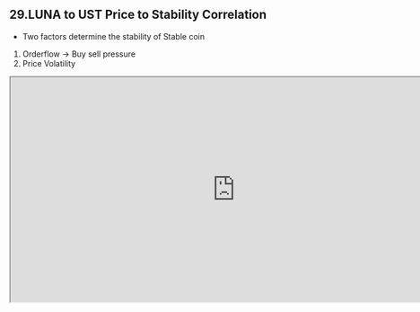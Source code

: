 
## 29.LUNA to UST Price to Stability Correlation 

* Two factors determine the stability of Stable coin
1. Orderflow -> Buy sell pressure
2. Price Volatility


<iframe src="https://velocity-app.flipsidecrypto.com/velocity/visuals/8aa904b5-517e-4525-bca2-5b16f682bf1c/8d186e43-ffda-477e-90e3-b7580f9226cb" width="800" height="400" />  





gjfg







jkghkghh
sfasfsafsaffsaas

UST PEG
<iframe src="https://velocity-app.flipsidecrypto.com/velocity/visuals/5d1b9fd6-09cb-4f8d-8d5f-8ad609fbf8b2/8d186e43-ffda-477e-90e3-b7580f9226cb" width="800" height="600" />




### Orderflow - Onchain Metrics LUNA - UST pair

Swaps into UST vs Away from UST 

During volatile times buy pressure will be high as people flee into stable coins hence UST should be trading at a premium.

SUM((BUY VS Sell ) * Volume)

### Price volatility of LUNA 

 1. 10 day rolling standard deviation 

<iframe src="https://velocity-app.flipsidecrypto.com/velocity/visuals/1332c2c5-4e69-4797-aa44-52d5d5628330/8d186e43-ffda-477e-90e3-b7580f9226cb" width="800" height="600" />





### Repeat for LUNA - KRT pair
  




#### Developer Notes




#### Links
###### WHAT KEEPS STABLECOINS STABLE? : <https://www.nber.org/system/files/working_papers/w27136/w27136.pdf>



